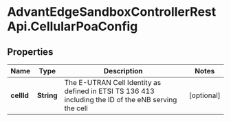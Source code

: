 # AdvantEdgeSandboxControllerRestApi.CellularPoaConfig

## Properties
Name | Type | Description | Notes
------------ | ------------- | ------------- | -------------
**cellId** | **String** | The E-UTRAN Cell Identity as defined in ETSI TS 136 413 including the ID of the eNB serving the cell | [optional] 


